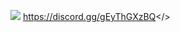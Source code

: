 ![](https://cdn.discordapp.com/attachments/1127744068693282877/1130776031733760081/MOTD-MORDHAU-3.png)                                                                         <a id="Serveur discord Multi Gaming français - Rejoins nous !">https://discord.gg/gEyThGXzBQ</>
